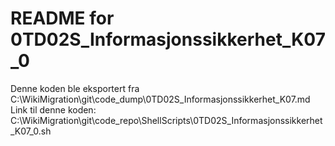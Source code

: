 # README for 0TD02S_Informasjonssikkerhet_K07_0
Denne koden ble eksportert fra C:\WikiMigration\git\code_dump\0TD02S_Informasjonssikkerhet_K07.md
Link til denne koden: C:\WikiMigration\git\code_repo\ShellScripts\0TD02S_Informasjonssikkerhet_K07_0.sh
